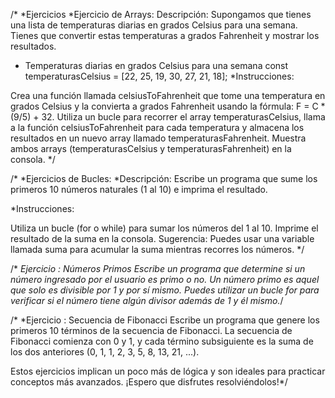 /*
*Ejercicios
*Ejercicio de Arrays:
Descripción:
Supongamos que tienes una lista de temperaturas diarias en grados Celsius para una semana. Tienes que convertir estas temperaturas a grados Fahrenheit y mostrar los resultados.
* Temperaturas diarias en grados Celsius para una semana
const temperaturasCelsius = [22, 25, 19, 30, 27, 21, 18];
*Instrucciones:

Crea una función llamada celsiusToFahrenheit que tome una temperatura en grados Celsius y la convierta a grados Fahrenheit usando la fórmula: F = C * (9/5) + 32.
Utiliza un bucle para recorrer el array temperaturasCelsius, llama a la función celsiusToFahrenheit para cada temperatura y almacena los resultados en un nuevo array llamado temperaturasFahrenheit.
Muestra ambos arrays (temperaturasCelsius y temperaturasFahrenheit) en la consola.
*/

/*
*Ejercicios de Bucles:
*Descripción:
Escribe un programa que sume los primeros 10 números naturales (1 al 10) e imprima el resultado.

*Instrucciones:

Utiliza un bucle (for o while) para sumar los números del 1 al 10.
Imprime el resultado de la suma en la consola.
Sugerencia:
Puedes usar una variable llamada suma para acumular la suma mientras recorres los números.
*/


/*
*Ejercicio : Números Primos
Escribe un programa que determine si un número ingresado por el usuario es primo o no. Un número primo es aquel que solo es divisible por 1 y por sí mismo. Puedes utilizar un bucle for para verificar si el número tiene algún divisor además de 1 y él mismo.*/

/*
*Ejercicio : Secuencia de Fibonacci
Escribe un programa que genere los primeros 10 términos de la secuencia de Fibonacci. La secuencia de Fibonacci comienza con 0 y 1, y cada término subsiguiente es la suma de los dos anteriores (0, 1, 1, 2, 3, 5, 8, 13, 21, ...).

Estos ejercicios implican un poco más de lógica y son ideales para practicar conceptos más avanzados. ¡Espero que disfrutes resolviéndolos!*/